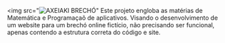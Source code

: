 <img src="![AXEIAKI BRECHÓ](https://github.com/user-attachments/assets/359b417f-014d-4c68-81f9-fc5f6e52b4dd)"
Este projeto engloba as matérias de Matemática e Programaçaõ de aplicativos. 
Visando o desenvolvimento de um website para um brechó online fictício, não precisando ser funcional, apenas contendo a estrutura correta do código e site.
